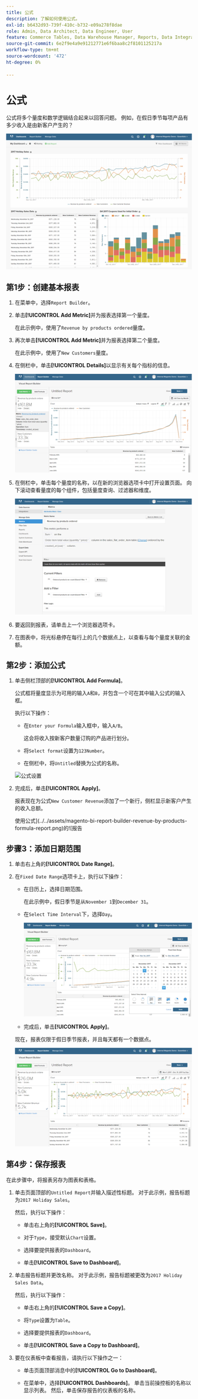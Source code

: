 ```yaml
---
title: 公式
description: 了解如何使用公式。
exl-id: b6432d93-739f-410c-b732-e09a278f8dae
role: Admin, Data Architect, Data Engineer, User
feature: Commerce Tables, Data Warehouse Manager, Reports, Data Integration
source-git-commit: 6e2f9e4a9e91212771e6f6baa8c2f8101125217a
workflow-type: tm+mt
source-wordcount: '472'
ht-degree: 0%

---
```


# 公式

公式将多个量度和数学逻辑结合起来以回答问题。 例如，在假日季节每项产品有多少收入是由新客户产生的？

![仪表板中的假日销售额](../../assets/magento-bi-report-builder-revenue-by-products-formula-report-holiday-sales-dashboard.png)

## 第1步：创建基本报表

1. 在菜单中，选择`Report Builder`。

1. 单击&#x200B;**[!UICONTROL Add Metric]**&#x200B;并为报表选择第一个量度。

   在此示例中，使用了`Revenue by products ordered`量度。

1. 再次单击&#x200B;**[!UICONTROL Add Metric]**&#x200B;并为报表选择第二个量度。

   在此示例中，使用了`New Customers`量度。

1. 在侧栏中，单击&#x200B;**[!UICONTROL Details]**&#x200B;以显示有关每个指标的信息。

   ![按订购的产品列出的收入](../../assets/magento-bi-report-builder-revenue-by-products.png)

1. 在侧栏中，单击每个量度的名称，以在新的浏览器选项卡中打开设置页面。 向下滚动查看量度的每个组件，包括量度查询、过滤器和维度。

   ![量度设置](../../assets/magento-bi-report-builder-revenue-by-products-metric-detail.png)

1. 要返回到报表，请单击上一个浏览器选项卡。

1. 在图表中，将光标悬停在每行上的几个数据点上，以查看与每个量度关联的金额。

## 第2步：添加公式

1. 单击侧栏顶部的&#x200B;**[!UICONTROL Add Formula]**。

   公式框将量度显示为可用的输入`A`和`B`，并包含一个可在其中输入公式的输入框。

   执行以下操作：

   * 在`Enter your Formula`输入框中，输入`A/B`。

     这会将收入按新客户数量订购的产品进行划分。

   * 将`Select format`设置为`123Number`。

   * 在侧栏中，将`Untitled`替换为公式的名称。

   ![公式设置](../../assets/magento-bi-report-builder-revenue-by-products-add-formula-detail.png)

1. 完成后，单击&#x200B;**[!UICONTROL Apply]**。

   报表现在为公式`New Customer Revenue`添加了一个新行，侧栏显示新客户产生的收入总额。

   使用公式](../../assets/magento-bi-report-builder-revenue-by-products-formula-report.png)的![报告

## 步骤3：添加日期范围

1. 单击右上角的&#x200B;**[!UICONTROL Date Range]**。

1. 在`Fixed Date Range`选项卡上，执行以下操作：

   * 在日历上，选择日期范围。

     在此示例中，假日季节是从`November 1`到`December 31`。

   * 在`Select Time Interval`下，选择`Day`。

     ![固定日期范围](../../assets/magento-bi-report-builder-revenue-by-products-formula-report-fixed-date-range.png)

   * 完成后，单击&#x200B;**[!UICONTROL Apply]**。

   现在，报表仅限于假日季节报表，并且每天都有一个数据点。

   ![固定日期范围](../../assets/magento-bi-report-builder-revenue-by-products-formula-report-fixed-date-range-report.png)

## 第4步：保存报表

在此步骤中，将报表另存为图表和表格。

1. 单击页面顶部的`Untitled Report`并输入描述性标题。 对于此示例，报告标题为`2017 Holiday Sales`。

   然后，执行以下操作：

   * 单击右上角的&#x200B;**[!UICONTROL Save]**。

   * 对于`Type`，接受默认`Chart`设置。

   * 选择要提供报表的`Dashboard`。

   * 单击&#x200B;**[!UICONTROL Save to Dashboard]**。

1. 单击报告标题并更改名称。 对于此示例，报告标题被更改为`2017 Holiday Sales Data`。

   然后，执行以下操作：

   * 单击右上角的&#x200B;**[!UICONTROL Save a Copy]**。

   * 将`Type`设置为`Table`。

   * 选择要提供报表的`Dashboard`。

   * 单击&#x200B;**[!UICONTROL Save a Copy to Dashboard]**。

1. 要在仪表板中查看报告，请执行以下操作之一：

   * 单击页面顶部消息中的&#x200B;**[!UICONTROL Go to Dashboard]**。

   * 在菜单中，选择&#x200B;**[!UICONTROL Dashboards]**。 单击当前操控板的名称以显示列表。 然后，单击保存报告的仪表板的名称。
